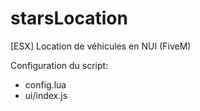 # starsLocation
[ESX] Location de véhicules en NUI (FiveM)

Configuration du script: 
- config.lua
- ui/index.js
